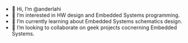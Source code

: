 - 👋 Hi, I’m @anderlahi
- 👀 I’m interested in HW design and Embedded Systems programming.
- 🌱 I’m currently learning about Embedded Systems schematics design.
- 💞️ I’m looking to collaborate on geek projects cocnerning Embedded Systems.


<!---
anderlahi/anderlahi is a ✨ special ✨ repository because its `README.md` (this file) appears on your GitHub profile.
You can click the Preview link to take a look at your changes.
--->
